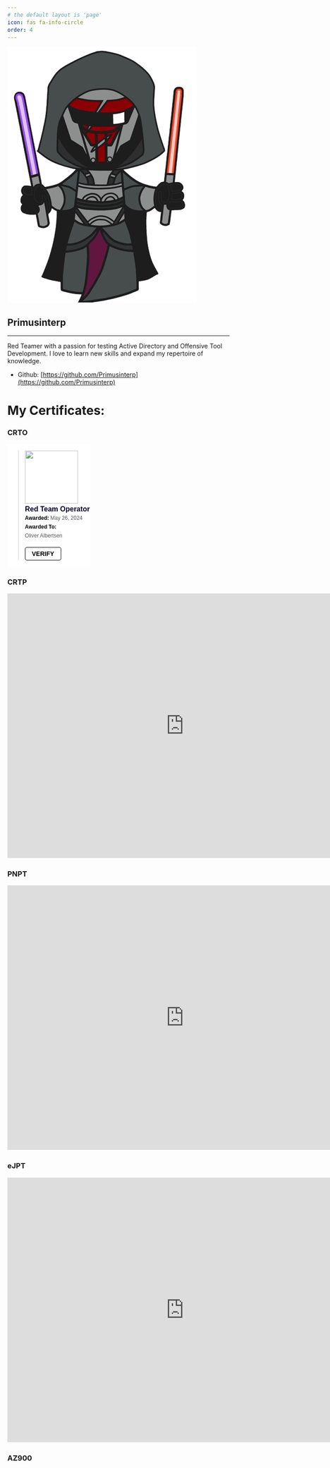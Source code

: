 ```yaml
---
# the default layout is 'page'
icon: fas fa-info-circle
order: 4
---
```


![Primusinterp's Github logo](../assets/img/revan_animated.png)

## Primusinterp
---
Red Teamer with a passion for testing Active Directory and Offensive Tool Development. I love to learn new skills and expand my repertoire of knowledge. 

- Github: [https://github.com/Primusinterp](https://github.com/Primusinterp)

# My Certificates: 

### CRTO
<div style="display: inline-block; background-color: white;">
  <blockquote class="badgr-badge" style="font-family: Helvetica, Roboto, &quot;Segoe UI&quot;, Calibri, sans-serif;">
    <a href="https://api.eu.badgr.io/public/assertions/kI3ea9BGTXOivk5QCMFU6g">
      <img width="120px" height="120px" src="https://api.eu.badgr.io/public/assertions/kI3ea9BGTXOivk5QCMFU6g/image">
    </a>
    <p class="badgr-badge-name" style="hyphens: auto; overflow-wrap: break-word; word-wrap: break-word; margin: 0; font-size: 16px; font-weight: 600; font-style: normal; font-stretch: normal; line-height: 1.25; letter-spacing: normal; text-align: left; color: #05012c;">Red Team Operator</p>
    <p class="badgr-badge-date" style="margin: 0; font-size: 12px; font-style: normal; font-stretch: normal; line-height: 1.67; letter-spacing: normal; text-align: left; color: #555555;">
      <strong style="font-size: 12px; font-weight: bold; font-style: normal; font-stretch: normal; line-height: 1.67; letter-spacing: normal; text-align: left; color: #000;">Awarded: </strong>May 26, 2024
    </p>
    <p class="badgr-badge-recipient" style="margin: 0; font-size: 12px; font-style: normal; font-stretch: normal; line-height: 1.67; letter-spacing: normal; text-align: left; color: #555555;">
      <strong style="font-size: 12px; font-weight: bold; font-style: normal; font-stretch: normal; line-height: 1.67; letter-spacing: normal; text-align: left; color: #000;">Awarded To: </strong>
      <span style="display: block;"> Oliver Albertsen</span>
    </p>
    <p style="margin: 16px 0; padding: 0;">
      <a class="badgr-badge-verify" target="_blank" href="https://badgecheck.io?url=https%3A%2F%2Fapi.eu.badgr.io%2Fpublic%2Fassertions%2FkI3ea9BGTXOivk5QCMFU6g" style="box-sizing: content-box; display: flex; align-items: center; justify-content: center; margin: 0; font-size:14px; font-weight: bold; width: 48px; height: 16px; border-radius: 4px; border: solid 1px black; text-decoration: none; padding: 6px 16px; margin: 16px 0; color: black;">VERIFY</a>
    </p>
    <script async="async" src="https://eu.badgr.com/assets/widgets.bundle.js"></script>
  </blockquote>
</div>


### CRTP
<iframe
  src="https://www.credential.net/embed/0e093b87-6b42-419a-810b-be703b11a167"
  width="800"
  height="600"
  frameborder="0"
  allowfullscreen>
</iframe>

### PNPT
<iframe
  src="https://www.credential.net/embed/0158b44b-a93f-4f0b-b318-9f1e4332e2fd"
  width="800"
  height="600"
  frameborder="0"
  allowfullscreen>
</iframe>

### eJPT
<iframe
  src="https://certs.ine.com/embed/add0059c-eebf-4096-8d27-bdb71659c28a"
  width="800"
  height="600"
  frameborder="0"
  allowfullscreen>
</iframe>

### AZ900
<div data-iframe-width="150" data-iframe-height="270" data-share-badge-id="a50b27ec-9091-46b1-98a1-2fde4e4d36c0" data-share-badge-host="https://www.credly.com"></div><script type="text/javascript" async src="//cdn.credly.com/assets/utilities/embed.js"></script>

